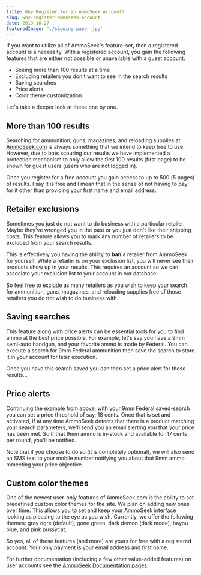 ```yaml
---
title: Why Register for an AmmoSeek Account?
slug: why-register-ammoseek-account
date: 2019-10-27
featuredImage: './signing-paper.jpg'
---
```


If you want to utilize all of AmmoSeek's feature-set, then a registered account is a necessity. With a registered account, you gain the following features that are either not possible or unavailable with a guest account:

- Seeing more than 100 results at a time
- Excluding retailers you don't want to see in the search results
- Saving searches
- Price alerts
- Color theme customization

Let's take a deeper look at these one by one.

## More than 100 results

Searching for ammunition, guns, magazines, and reloading supplies at [AmmoSeek.com](https://ammoseek.com/) is always something that we intend to keep free to use. However, due to bots scouring our results we have implemented a protection mechanism to only allow the first 100 results (first page) to be shown for guest users (users who are not logged in).

Once you register for a free account you gain access to up to 500 (5 pages) of results. I say it is free and I mean that in the sense of not having to pay for it other than providing your first name and email address.

## Retailer exclusions

Sometimes you just do not want to do business with a particular retailer. Maybe they've wronged you in the past or you just don't like their shipping costs. This feature allows you to mark any number of retailers to be excluded from your search results.

This is effectively you having the ability to **ban** a retailer from AmmoSeek for yourself. While a retailer is on your exclusion list, you will never see their products show up in your results. This requires an account so we can associate your exclusion list to your account in our database.

So feel free to exclude as many retailers as you wish to keep your search for ammunition, guns, magazines, and reloading supplies free of those retailers you do not wish to do business with.

## Saving searches

This feature along with price alerts can be essential tools for you to find ammo at the best price possible. For example, let's say you have a 9mm semi-auto handgun, and your favorite ammo is made by Federal.  You can execute a search for 9mm Federal ammunition then save the search to store it in your account for later execution.

Once you have this search saved you can then set a price alert for those results...

## Price alerts

Continuing the example from above, with your 9mm Federal saved-search you can set a price threshold of say, 18 cents. Once that is set and activated, if at any time AmmoSeek detects that there is a product matching your search parameters, we'll send you an email alerting you that your price has been met. So if that 9mm ammo is in-stock and available for 17 cents per round, you'll be notified.

Note that if you choose to do so (it is completely optional), we will also send an SMS text to your mobile number notifying you about that 9mm ammo mmeeting your price objective.

## Custom color themes

One of the newest user-only features of AmmoSeek.com is the ability to set predefined custom color themes for the site. We plan on adding new ones over time. This allows you to set and keep your AmmoSeek interface looking as pleasing to the eye as you wish.  Currently, we offer the following themes: gray ogre (default), gone green, dark demon (dark mode), bayou blue, and pink pussycat.

So yes, all of these features (and more) are yours for free with a registered account. Your only payment is your email address and first name.

For further documentation (including a few other value-added features) on user accounts see the [AmmoSeek Documentation pages](https://docs.ammoseek.com/user-accounts).
